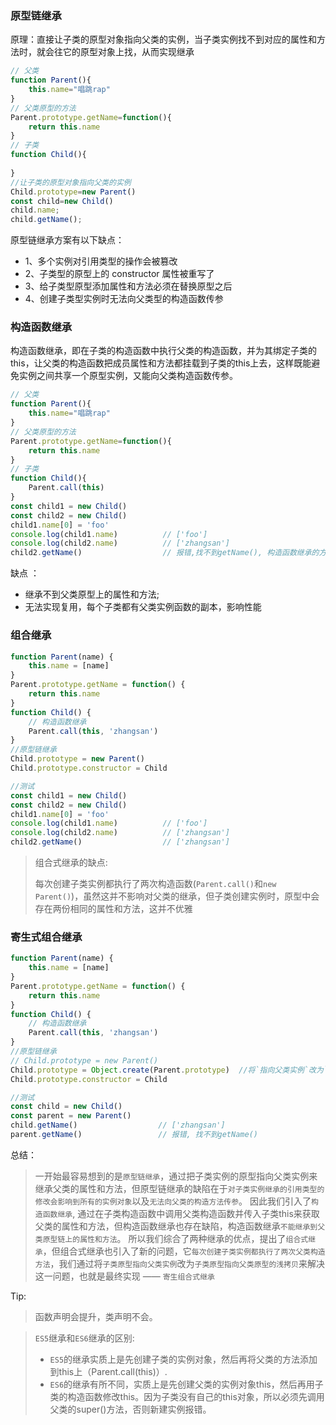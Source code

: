 ### 原型链继承

原理：直接让子类的原型对象指向父类的实例，当子类实例找不到对应的属性和方法时，就会往它的原型对象上找，从而实现继承

```js
// 父类
function Parent(){
    this.name="唱跳rap"
}
// 父类原型的方法
Parent.prototype.getName=function(){
    return this.name
}
// 子类
function Child(){
    
}
//让子类的原型对象指向父类的实例
Child.prototype=new Parent()
const child=new Child()
child.name;
child.getName();
```

原型链继承方案有以下缺点：

- 1、多个实例对引用类型的操作会被篡改
- 2、子类型的原型上的 constructor 属性被重写了
- 3、给子类型原型添加属性和方法必须在替换原型之后
- 4、创建子类型实例时无法向父类型的构造函数传参

### 构造函数继承

构造函数继承，即在子类的构造函数中执行父类的构造函数，并为其绑定子类的this，让父类的构造函数把成员属性和方法都挂载到子类的this上去，这样既能避免实例之间共享一个原型实例，又能向父类构造函数传参。

```js
// 父类
function Parent(){
    this.name="唱跳rap"
}
// 父类原型的方法
Parent.prototype.getName=function(){
    return this.name
}
// 子类
function Child(){
    Parent.call(this)
}
const child1 = new Child()
const child2 = new Child()
child1.name[0] = 'foo'
console.log(child1.name)          // ['foo']
console.log(child2.name)          // ['zhangsan']
child2.getName()                  // 报错,找不到getName(), 构造函数继承的方式继承不到父类原型上的属性和方法

```

缺点 ：

- 继承不到父类原型上的属性和方法;
- 无法实现复用，每个子类都有父类实例函数的副本，影响性能

### 组合继承

```js
function Parent(name) {
    this.name = [name]
}
Parent.prototype.getName = function() {
    return this.name
}
function Child() {
    // 构造函数继承
    Parent.call(this, 'zhangsan') 
}
//原型链继承
Child.prototype = new Parent()
Child.prototype.constructor = Child

//测试
const child1 = new Child()
const child2 = new Child()
child1.name[0] = 'foo'
console.log(child1.name)          // ['foo']
console.log(child2.name)          // ['zhangsan']
child2.getName()                  // ['zhangsan']

```

> 组合式继承的缺点:
>
> 每次创建子类实例都执行了两次构造函数(`Parent.call()`和`new Parent()`)，虽然这并不影响对父类的继承，但子类创建实例时，原型中会存在两份相同的属性和方法，这并不优雅

### 寄生式组合继承

```js
function Parent(name) {
    this.name = [name]
}
Parent.prototype.getName = function() {
    return this.name
}
function Child() {
    // 构造函数继承
    Parent.call(this, 'zhangsan') 
}
//原型链继承
// Child.prototype = new Parent()
Child.prototype = Object.create(Parent.prototype)  //将`指向父类实例`改为`指向父类原型`
Child.prototype.constructor = Child

//测试
const child = new Child()
const parent = new Parent()
child.getName()                  // ['zhangsan']
parent.getName()                 // 报错, 找不到getName()

```

总结：

>一开始最容易想到的是`原型链继承`，通过把子类实例的原型指向父类实例来继承父类的属性和方法，但原型链继承的缺陷在于`对子类实例继承的引用类型的修改会影响到所有的实例对象`以及`无法向父类的构造方法传参`。
> 因此我们引入了`构造函数继承`, 通过在子类构造函数中调用父类构造函数并传入子类this来获取父类的属性和方法，但构造函数继承也存在缺陷，构造函数继承`不能继承到父类原型链上的属性和方法`。
> 所以我们综合了两种继承的优点，提出了`组合式继承`，但组合式继承也引入了新的问题，它`每次创建子类实例都执行了两次父类构造方法`，我们通过将`子类原型指向父类实例`改为`子类原型指向父类原型的浅拷贝`来解决这一问题，也就是最终实现 —— `寄生组合式继承`

Tip:

> 函数声明会提升，类声明不会。

> `ES5`继承和`ES6`继承的区别:
>
> - `ES5`的继承实质上是先创建子类的实例对象，然后再将父类的方法添加到this上（Parent.call(this)）.
> - `ES6`的继承有所不同，实质上是先创建父类的实例对象this，然后再用子类的构造函数修改this。因为子类没有自己的this对象，所以必须先调用父类的super()方法，否则新建实例报错。